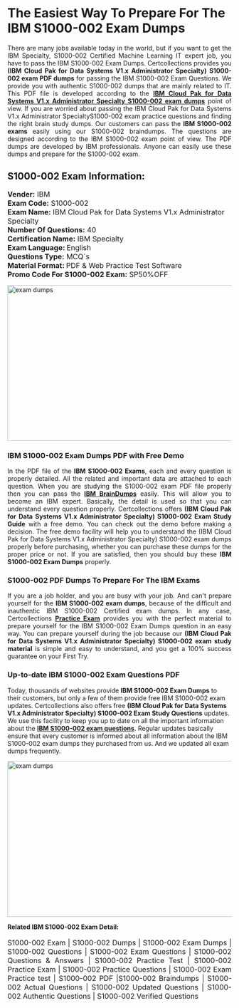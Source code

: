 <h1>The Easiest Way To Prepare For The IBM S1000-002 Exam Dumps</h1> <p style="text-align:justify">There are many jobs available today in the world, but if you want to get the IBM Specialty, S1000-002 Certified Machine Learning IT expert job, you have to pass the IBM S1000-002 Exam Dumps. Certcollections provides you <strong>(IBM Cloud Pak for Data Systems V1.x Administrator Specialty) S1000-002 exam PDF dumps</strong> for passing the IBM S1000-002 Exam Questions. We provide you with authentic S1000-002 dumps that are mainly related to IT. This PDF file is developed according to the <a href="https://www.certsofficial.com/ibm/s1000-002-questions"><strong>IBM Cloud Pak for Data Systems V1.x Administrator Specialty S1000-002 exam dumps</strong></a> point of view. If you are worried about passing the IBM Cloud Pak for Data Systems V1.x Administrator SpecialtyS1000-002 exam practice questions and finding the right brain study dumps. Our customers can pass the <strong>IBM S1000-002 exams </strong>easily using our S1000-002 braindumps. The questions are designed according to the IBM S1000-002 exam point of view. The PDF dumps are developed by IBM professionals. Anyone can easily use these dumps and prepare for the S1000-002 exam.</p> <h2><strong>S1000-002 Exam Information:</strong></h2> <p><span style="font-size:16px"><strong>Vender:</strong> IBM<br /> <strong>Exam Code:</strong> S1000-002<br /> <strong>Exam Name:</strong> IBM Cloud Pak for Data Systems V1.x Administrator Specialty<br /> <strong>Number Of Questions:</strong> 40<br /> <strong>Certification Name:</strong> IBM Specialty<br /> <strong>Exam Language: </strong>English<br /> <strong>Questions Type:</strong> MCQ`s<br /> <strong>Material Format: </strong>PDF & Web Practice Test Software<br /> <strong>Promo Code For S1000-002 Exam:</strong> SP50%OFF</span></p> <p><a href="https://www.certsofficial.com/ibm/s1000-002-questions" rel="no-follow"><img alt="exam dumps" src="https://www.certcollections.com/uploads/content/certsofficial.jpg" style="height:350px; width:750px" /></a></p> <h3><strong>IBM S1000-002 Exam Dumps PDF with Free Demo</strong></h3> <p style="text-align:justify">In the PDF file of the <strong>IBM S1000-002 Exams</strong>, each and every question is properly detailed. All the related and important data are attached to each question. When you are studying the S1000-002 exam PDF file properly then you can pass the <a href="https://www.certsofficial.com/ibm-dumps"><strong>IBM BrainDumps</strong></a> easily. This will allow you to become an IBM expert. Basically, the detail is used so that you can understand every question properly. Certcollections offers <strong>(IBM Cloud Pak for Data Systems V1.x Administrator Specialty) S1000-002 Exam Study Guide</strong> with a free demo. You can check out the demo before making a decision. The free demo facility will help you to understand the (IBM Cloud Pak for Data Systems V1.x Administrator Specialty) S1000-002 exam dumps properly before purchasing, whether you can purchase these dumps for the proper price or not. If you are satisfied, then you should buy these <strong>IBM S1000-002 Exam Dumps</strong> properly.</p> <h3><strong>S1000-002 PDF Dumps To Prepare For The IBM Exams</strong></h3> <p style="text-align:justify">If you are a job holder, and you are busy with your job. And can't prepare yourself for the <strong>IBM S1000-002 exam dumps</strong>, because of the difficult and inauthentic IBM S1000-002 Certified exam dumps. In any case, Certcollections <strong><a href="https://www.certsofficial.com/">Practice Exam</a></strong> provides you with the perfect material to prepare yourself for the IBM S1000-002 Exam Dumps question in an easy way. You can prepare yourself during the job because our <strong>(IBM Cloud Pak for Data Systems V1.x Administrator Specialty) S1000-002 exam study material</strong> is simple and easy to understand, and you get a 100% success guarantee on your First Try.</p> <h3><strong>Up-to-date IBM S1000-002 Exam Questions PDF</strong></h3> <p>Today, thousands of websites provide <strong>IBM S1000-002 Exam Dumps</strong> to their customers, but only a few of them provide free IBM S1000-002 exam updates. Certcollections also offers free <strong>(IBM Cloud Pak for Data Systems V1.x Administrator Specialty) S1000-002 Exam Study Questions</strong> updates. We use this facility to keep you up to date on all the important information about the <a href="https://www.certsofficial.com/ibm/s1000-002-questions"><strong>IBM S1000-002 exam questions</strong></a>. Regular updates basically ensure that every customer is informed about all information about the IBM S1000-002 exam dumps they purchased from us. And we updated all exam dumps frequently.</p> <p><a href="https://www.certsofficial.com/ibm/s1000-002-questions"><img alt="exam dumps " src="https://www.certcollections.com/uploads/content/certsofficial2.jpg" style="height:350px; width:750px" /></a></p> <p style="text-align:justify"><span style="font-size:14px"><strong>Related IBM S1000-002 Exam Detail:</strong></span><br /> <br /> <span style="font-size:16px">S1000-002 Exam | S1000-002 Dumps | S1000-002 Exam Dumps | S1000-002 Questions | S1000-002 Exam Questions | S1000-002 Questions & Answers | S1000-002 Practice Test | S1000-002 Practice Exam | S1000-002 Practice Questions | S1000-002 Exam Practice test | S1000-002 PDF |S1000-002 Braindumps | S1000-002 Actual Questions | S1000-002 Updated Questions | S1000-002 Authentic Questions | S1000-002 Verified Questions</span></p>
